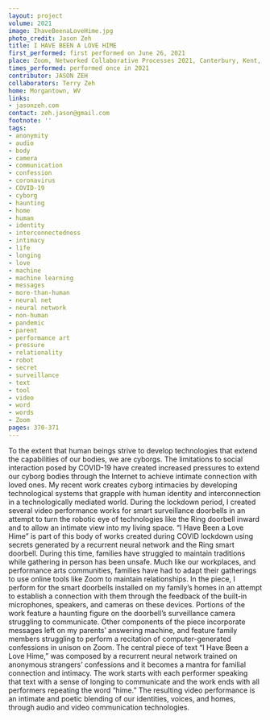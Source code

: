 ```yaml
---
layout: project
volume: 2021
image: IhaveBeenaLoveHime.jpg
photo_credit: Jason Zeh
title: I HAVE BEEN A LOVE HIME
first_performed: first performed on June 26, 2021
place: Zoom, Networked Collaborative Processes 2021, Canterbury, Kent, UK
times_performed: performed once in 2021
contributor: JASON ZEH
collaborators: Terry Zeh
home: Morgantown, WV
links:
- jasonzeh.com
contact: zeh.jason@gmail.com
footnote: ''
tags:
- anonymity
- audio
- body
- camera
- communication
- confession
- coronavirus
- COVID-19
- cyborg
- haunting
- home
- human
- identity
- interconnectedness
- intimacy
- life
- longing
- love
- machine
- machine learning
- messages
- more-than-human
- neural net
- neural network
- non-human
- pandemic
- parent
- performance art
- pressure
- relationality
- robot
- secret
- surveillance
- text
- tool
- video
- word
- words
- Zoom
pages: 370-371
---
```


 To the extent that human beings strive to develop technologies that extend the capabilities of our bodies, we are cyborgs. The limitations to social interaction posed by COVID-19 have created increased pressures to extend our cyborg bodies through the Internet to achieve intimate connection with loved ones. My recent work creates cyborg intimacies by developing technological systems that grapple with human identity and interconnection in a technologically mediated world. During the lockdown period, I created several video performance works for smart surveillance doorbells in an attempt to turn the robotic eye of technologies like the Ring doorbell inward and to allow an intimate view into my living space. “I Have Been a Love Hime” is part of this body of works created during COVID lockdown using secrets generated by a recurrent neural network and the Ring smart doorbell. During this time, families have struggled to maintain traditions while gathering in person has been unsafe. Much like our workplaces, and performance arts communities, families have had to adapt their gatherings to use online tools like Zoom to maintain relationships. In the piece, I perform for the smart doorbells installed on my family’s homes in an attempt to establish a connection with them through the feedback of the built-in microphones, speakers, and cameras on these devices. Portions of the work feature a haunting figure on the doorbell’s surveillance camera struggling to communicate. Other components of the piece incorporate messages left on my parents’ answering machine, and feature family members struggling to perform a recitation of computer-generated confessions in unison on Zoom. The central piece of text “I Have Been a Love Hime,” was composed by a recurrent neural network trained on anonymous strangers’ confessions and it becomes a mantra for familial connection and intimacy. The work starts with each performer speaking that text with a sense of longing to communicate and the work ends with all performers repeating the word “hime.” The resulting video performance is an intimate and poetic blending of our identities, voices, and homes, through audio and video communication technologies. 